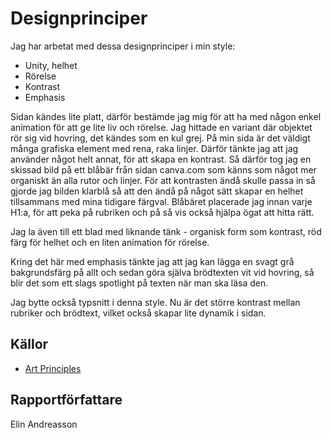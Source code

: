 
Designprinciper
=======================

Jag har arbetat med dessa designprinciper i min style:

* Unity, helhet
* Rörelse
* Kontrast
* Emphasis

Sidan kändes lite platt, därför bestämde jag mig för att ha med någon enkel animation för att ge lite liv och rörelse. Jag hittade en variant där objektet rör sig vid hovring, det kändes som en kul grej. På min sida är det väldigt många grafiska element med rena, raka linjer. Därför tänkte jag att jag använder något helt annat, för att skapa en kontrast. Så därför tog jag en skissad bild på ett blåbär från sidan canva.com som känns som något mer organiskt än alla rutor och linjer. För att kontrasten ändå skulle passa in så gjorde jag bilden klarblå så att den ändå på något sätt skapar en helhet tillsammans med mina tidigare färgval. Blåbäret placerade jag innan varje H1:a, för att peka på rubriken och på så vis också hjälpa ögat att hitta rätt.

Jag la även till ett blad med liknande tänk - organisk form som kontrast, röd färg för helhet och en liten animation för rörelse.

Kring det här med emphasis tänkte jag att jag kan lägga en svagt grå bakgrundsfärg på allt och sedan göra själva brödtexten vit vid hovring, så blir det som ett slags spotlight på texten när man ska läsa den.

Jag bytte också typsnitt i denna style. Nu är det större kontrast mellan rubriker och brödtext, vilket också skapar lite dynamik i sidan.

Källor
-----------------------

* [Art Principles](https://www.youtube.com/watch?v=eapeL2fwdc8&list=PLKtP9l5q3ce-oz7aoBkk-oEn4xzGbtqxU&index=5)

Rapportförfattare
-----------------------

Elin Andreasson

